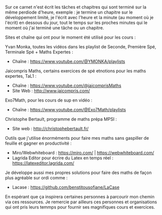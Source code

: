 Sur ce carnet n'est écrit les tâches et chapitres qui sont terminé sur la même perdiode d'heure, 
exemple : je termine un chapitre sur le développement limité, je l'écrit avec l'heure et la minute (au moment où je l'écrit) en dessous du jour,
tout le temps sur les proches minutes qui le moment où j'ai terminé une tâche ou un chapitre.

Sites et chaîne qui ont pour le moment été utilisé pour les cours :

Yvan Monka, toutes les vidéos dans les playlist de Seconde, Première Spé, Terminale Spé + Maths Expertes : 
- Chaîne : https://www.youtube.com/@YMONKA/playlists

Jaicompris Maths, certains exercices de spé etnotions pour les maths expertes, TaL1 : 
- Chaîne : https://www.youtube.com/@jaicomprisMaths
- Site Web : http://www.jaicompris.com/

Exo7Math, pour les cours de sup en vidéo : 
- Chaîne : https://www.youtube.com/@Exo7Math/playlists

Christophe Bertault, programme de maths prépa MPSI :
- Site web : http://christophebertault.fr/

Outils que j'utilise énorméments pour faire mes maths sans gaspiller de feuille et gagner en productivité :
- Miro/Webwhiteboard : https://miro.com/ | https://webwhiteboard.com/
- Lagrida Editor pour écrire du Latex en temps réel : https://latexeditor.lagrida.com/

Je développe aussi mes propres solutions pour faire des maths de façon plus agréable sur ordi comme :
- Lacase : https://github.com/benstitousofiane/LaCase

En espérant que ça inspirera certaines personnes à parcourir mon chemin via ces ressources.
Je remercie par ailleurs ces personnes et organisations qui ont pris leurs temmps pour fournir ses magnifiques cours et exercices.
